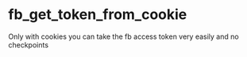 # fb_get_token_from_cookie
Only with cookies you can take the fb access token very easily and no checkpoints

